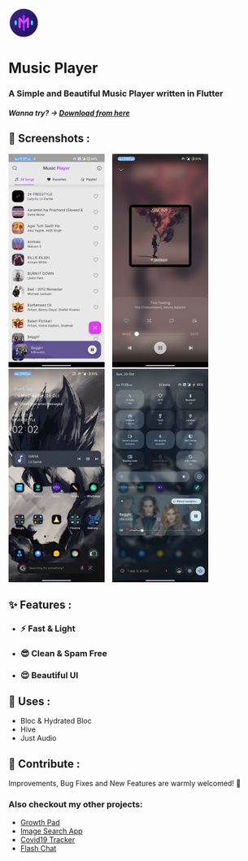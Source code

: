 <img src="/demo/logo.png" width="60"/>

# Music Player

### A Simple and Beautiful Music Player written in Flutter
##### Wanna try? -> [Download from here](https://github.com/VasuGajjar/music_player/raw/master/demo/music.apk)

## 📸 Screenshots :

<p>
<img src="/demo/ss1.png" height="420"/> &#160;&#160;
<img src="/demo/ss2.png" height="420"/> &#160;&#160;<br>
<img src="/demo/ss3.png" height="420"/> &#160;&#160;
<img src="/demo/ss4.png" height="420"/> &#160;&#160;
</p>

## ✨ Features :
- ### ⚡ Fast & Light
- ### 😎 Clean & Spam Free
- ### 😍 Beautiful UI

## 💫 Uses :
- Bloc & Hydrated Bloc
- Hive
- Just Audio

## 💙 Contribute :
Improvements, Bug Fixes and New Features are warmly welcomed! 🤩

### Also checkout my other projects:

- [Growth Pad](https://github.com/VasuGajjar/growth_pad)
- [Image Search App](https://github.com/VasuGajjar/ImageSearchApp)
- [Covid19 Tracker](https://github.com/VasuGajjar/Covid19Tracker)
- [Flash Chat](https://github.com/VasuGajjar/Flashchat)
